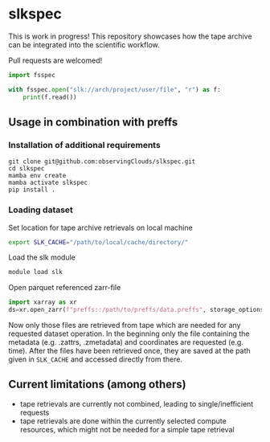 # slkspec

This is work in progress! This repository showcases how the tape archive can be integrated into the scientific workflow.

Pull requests are welcomed!

```python
import fsspec

with fsspec.open("slk://arch/project/user/file", "r") as f:
    print(f.read())
```

## Usage in combination with preffs
### Installation of additional requirements
```
git clone git@github.com:observingClouds/slkspec.git
cd slkspec
mamba env create
mamba activate slkspec
pip install .
```

### Loading dataset

Set location for tape archive retrievals on local machine
```bash
export SLK_CACHE="/path/to/local/cache/directory/"
```
Load the slk module
```bash
module load slk
```

Open parquet referenced zarr-file
```python
import xarray as xr
ds=xr.open_zarr(f"preffs::/path/to/preffs/data.preffs", storage_options={"preffs":{"prefix":"slk:///arch/<project>/<user>/slk/archive/prefix/"}
```
Now only those files are retrieved from tape which are needed for any requested dataset operation. In the beginning only the file containing the metadata (e.g. .zattrs, .zmetadata) and coordinates are requested (e.g. time). After the files have been retrieved once, they are saved at the path given in `SLK_CACHE` and accessed directly from there.

## Current limitations (among others)
- tape retrievals are currently not combined, leading to single/inefficient requests
- tape retrievals are done within the currently selected compute resources, which might not be needed for a simple tape retrieval

